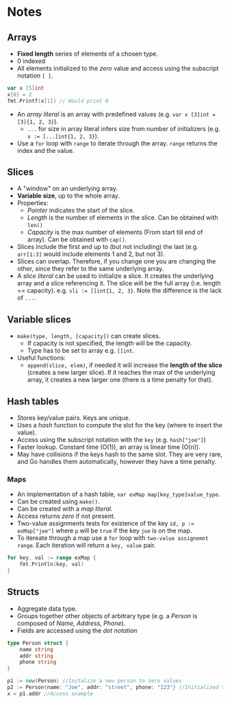 # Notes

## Arrays

- **Fixed length** series of elements of a chosen type.
- 0 indexed
- All elements initialized to the _zero_ value and access using the subscript notation `[ ]`.

``` go
var x [5]int
x[0] = 2
fmt.Printf(x[1]) // Would print 0
```

- An _array literal_ is an array with predefined values (e.g. `var x [3]int = [3]{1, 2, 3}`).
    - `...` for size in array literal infers size from number of initializers (e.g. `x := [...]int{1, 2, 3}`).
- Use a `for` loop with `range` to iterate through the array. `range` returns the index and the value.

## Slices

- A "window" on an underlying array.
- **Variable size**, up to the whole array.
- Properties:
    - _Pointer_ indicates the start of the slice.
    - _Length_ is the number of elements in the slice. Can be obtained with `len()`
    - _Capacity_ is the max number of elements (From start till end of array). Can be obtained with `cap()`.
- Slices include the first and up to (but not including) the last (e.g. `arr[1:3]` would include elements 1 and 2, but not 3).
- Slices can overlap. Therefore, if you change one you are changing the other, since they refer to the same underlying array.
- A _slice literal_ can be used to initialize a slice. It creates the underlying array and a slice referencing it. The slice will be the full array (i.e. length == capacity). e.g. `sli := []int{1, 2, 3}`. Note the difference is the lack of `...`.

## Variable slices

- `make(type, length, [capacity])` can create slices.
    - If capacity is not specified, the length will be the capacity.
    - Type has to be set to array e.g. `[]int`.
- Useful functions:
    - `append(slice, elem)`, if needed it will increase the **length of the slice** (creates a new larger slice). If it reaches the max of the underlying array, it creates a new larger one (there is a time penalty for that).

## Hash tables

- Stores key/value pairs. Keys are unique.
- Uses a _hash_ function to compute the slot for the key (where to insert the value).
- Access using the subscript notation with the `key` (e.g. `hash["joe"]`)
- Faster lookup. Constant time (O(1)), an array is linear time (O(n)).
- May have collisions if the keys hash to the same slot. They are very rare, and Go handles them automatically, however they have a time penalty.

### Maps

- An implementation of a hash table, `var exMap map[key_type]value_type`.
- Can be created using `make()`.
- Can be created with a _map literal_.
- Access returns _zero_ if not present.
- Two-value assignments tests for existence of the key `id, p := exMap["joe"]` where `p` will be `true` if the key `joe` is on the map.
- To itereate through a map use a `for` loop with `two-value assignemnt range`. Each iteration will return a `key, value` pair.

```go
for key, val := range exMap {
    fmt.Println(key, val)
}
```

## Structs

- Aggregate data type.
- Groups together other objects of arbitrary type (e.g. a _Person_ is composed of _Name, Address, Phone_).
- Fields are accessed using the _dot notation_

```go
type Person struct {
    name string
    addr string
    phone string
}

p1 := new(Person) //Initalize a new person to zero values
p2 := Person{name: "Joe", addr: "street", phone: "123"} //Initialized struct literal
x = p1.addr //Access example
```

